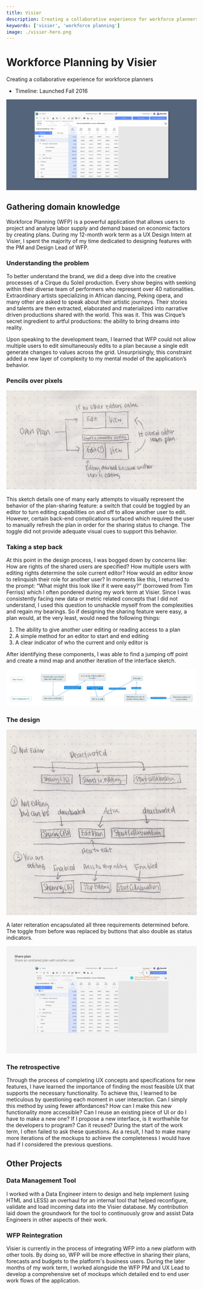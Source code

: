 ```yaml
---
title: Visier
description: Creating a collaborative experience for workforce planners.
keywords: ['visier', 'workforce planning']
image: ./visier-hero.png
---
```


# Workforce Planning by Visier

Creating a collaborative experience for workforce planners

- Timeline: Launched Fall 2016

![The user interface of Visier's Workforce Planning platform](./visier-hero.png)

## Gathering domain knowledge

Workforce Planning (WFP) is a powerful application that allows users to project and analyze labor supply and demand based on economic factors by creating plans. During my 12-month work term as a UX Design Intern at Visier, I spent the majority of my time dedicated to designing features with the PM and Design Lead of WFP.

### Understanding the problem

To better understand the brand, we did a deep dive into the creative processes of a Cirque du Soleil production. Every show begins with seeking within their diverse team of performers who represent over 40 nationalities. Extraordinary artists specializing in African dancing, Peking opera, and many other are asked to speak about their artistic journeys. Their stories and talents are then extracted, elaborated and materialized into narrative driven productions shared with the world. This was it. This was Cirque’s secret ingredient to artful productions: the ability to bring dreams into reality.

Upon speaking to the development team, I learned that WFP could not allow multiple users to edit simultaneously edits to a plan because a single edit generate changes to values across the grid. Unsurprisingly, this constraint added a new layer of complexity to my mental model of the application’s behavior.

### Pencils over pixels

![A preliminary sketch of a toggle controlled by the plan editor](./visier-sketch-toggle.png)

This sketch details one of many early attempts to visually represent the behavior of the plan-sharing feature: a switch that could be toggled by an editor to turn editing capabilities on and off to allow another user to edit. However, certain back-end complications surfaced which required the user to manually refresh the plan in order for the sharing status to change. The toggle did not provide adequate visual cues to support this behavior.

### Taking a step back

At this point in the design process, I was bogged down by concerns like: How are rights of the shared users are specified? How multiple users with editing rights determine the sole current editor? How would an editor know to relinquish their role for another user? In moments like this, I returned to the prompt: “What might this look like if it were easy?” (borrowed from Tim Ferriss) which I often pondered during my work term at Visier. Since I was consistently facing new data or metric related concepts that I did not understand, I used this question to unshackle myself from the complexities and regain my bearings. So if designing the sharing feature were easy, a plan would, at the very least, would need the following things:

1. The ability to give another user editing or reading access to a plan
2. A simple method for an editor to start and end editing
3. A clear indicator of who the current and only editor is

After identifying these components, I was able to find a jumping off point and create a mind map and another iteration of the interface sketch.

![Mapping out user decisions and software behavior helps to break down complexity](./visier-mindmap.png)

### The design

![This design was developed in the mockups below, and was implemented into the platform](./visier-sketch-states.png)

A later reiteration encapsulated all three requirements determined before. The toggle from before was replaced by buttons that also double as status indicators.

![This design was developed in the mockups below, and was implemented into the platform](./visier-slides.gif)

### The retrospective

Through the process of completing UX concepts and specifications for new features, I have learned the importance of finding the most feasible UX that supports the necessary functionality. To achieve this, I learned to be meticulous by questioning each moment in user interaction. Can I simply this method by using fewer affordances? How can I make this new functionality more accessible? Can I reuse an existing piece of UI or do I have to make a new one? If I propose a new interface, is it worthwhile for the developers to program? Can it reused? During the start of the work term, I often failed to ask these questions. As a result, I had to make many more iterations of the mockups to achieve the completeness I would have had if I considered the previous questions.

## Other Projects

### Data Management Tool

I worked with a Data Engineer intern to design and help implement (using HTML and LESS) an overhaul for an internal tool that helped reconfigure, validate and load incoming data into the Visier database. My contribution laid down the groundwork for the tool to continuously grow and assist Data Engineers in other aspects of their work.

### WFP Reintegration

Visier is currently in the process of integrating WFP into a new platform with other tools. By doing so, WFP will be more effective in sharing their plans, forecasts and budgets to the platform's business users. During the later months of my work term, I worked alongside the WFP PM and UX Lead to develop a comprehensive set of mockups which detailed end to end user work flows of the application.
